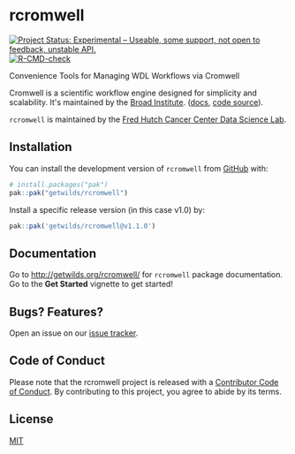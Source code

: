 <!-- README.md is generated from README.Rmd. Please edit that file -->



# rcromwell

<!-- badges: start -->
[![Project Status: Experimental – Useable, some support, not open to feedback, unstable API.](https://getwilds.github.io/badges/badges/experimental.svg)](https://getwilds.github.io/badges/#experimental)
[![R-CMD-check](https://github.com/getwilds/rcromwell/actions/workflows/R-CMD-check.yaml/badge.svg?branch=dev)](https://github.com/getwilds/rcromwell/actions/workflows/R-CMD-check.yaml)
<!-- badges: end -->

Convenience Tools for Managing WDL Workflows via Cromwell

Cromwell is a scientific workflow engine designed for simplicity and scalability. It's maintained by the [Broad Institute](https://www.broadinstitute.org/). ([docs](https://cromwell.readthedocs.io/en/latest/), [code source](https://github.com/broadinstitute/cromwell)).

`rcromwell` is maintained by the [Fred Hutch Cancer Center Data Science Lab](https://hutchdatascience.org/).

## Installation

You can install the development version of `rcromwell` from [GitHub](https://github.com/) with:

```r
# install.packages("pak")
pak::pak("getwilds/rcromwell")
```

Install a specific release version (in this case v1.0) by:

```r
pak::pak('getwilds/rcromwell@v1.1.0')
```

## Documentation

Go to <http://getwilds.org/rcromwell/> for `rcromwell` package documentation. Go to the **Get Started** vignette to get started!

## Bugs? Features?

Open an issue on our [issue tracker](https://github.com/getwilds/rcromwell/issues/).

## Code of Conduct

Please note that the rcromwell project is released with a [Contributor Code of Conduct](http://getwilds.org/rcromwell/CODE_OF_CONDUCT.html). By contributing to this project, you agree to abide by its terms.

## License

[MIT](LICENSE.md)
